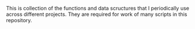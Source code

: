 This is collection of the functions and data scructures that I periodically use across different projects. They are required for work of many scripts in this repository.